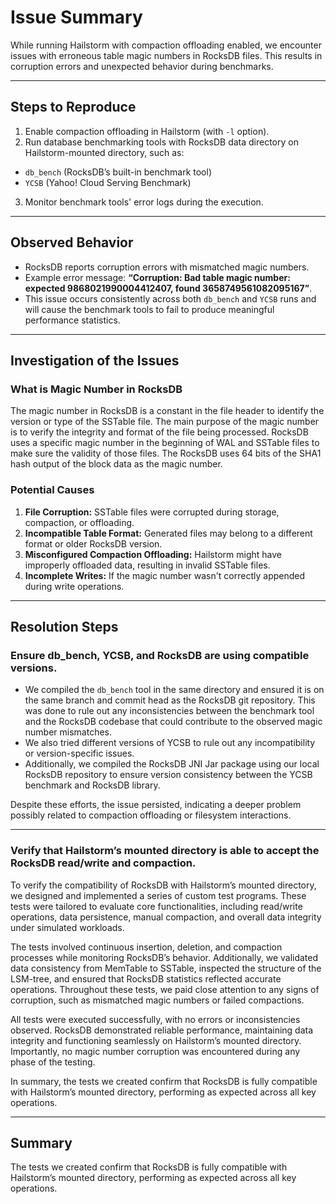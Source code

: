 # Issue Summary

While running Hailstorm with compaction offloading enabled, we encounter issues with erroneous table magic numbers in RocksDB files. This results in corruption errors and unexpected behavior during benchmarks.

---

## Steps to Reproduce

1. Enable compaction offloading in Hailstorm (with `-l` option).
2. Run database benchmarking tools with RocksDB data directory on Hailstorm-mounted directory, such as:
  - `db_bench` (RocksDB’s built-in benchmark tool)
  - `YCSB` (Yahoo! Cloud Serving Benchmark)
3. Monitor benchmark tools' error logs during the execution.

---

## Observed Behavior

- RocksDB reports corruption errors with mismatched magic numbers.
- Example error message:
  **“Corruption: Bad table magic number: expected 9868021990004412407, found 3658749561082095167”**.
- This issue occurs consistently across both `db_bench` and `YCSB` runs and will cause the benchmark tools to fail to produce meaningful performance statistics.

---

## Investigation of the Issues

### What is Magic Number in RocksDB

The magic number in RocksDB is a constant in the file header to identify the version or type of the SSTable file. The main purpose of the magic number is to verify the integrity and format of the file being processed. RocksDB uses a specific magic number in the beginning of WAL and SSTable files to make sure the validity of those files.
The RocksDB uses 64 bits of the SHA1 hash output of the block data as the magic number.

### Potential Causes

1. **File Corruption:** SSTable files were corrupted during storage, compaction, or offloading.
2. **Incompatible Table Format:** Generated files may belong to a different format or older RocksDB version.
3. **Misconfigured Compaction Offloading:** Hailstorm might have improperly offloaded data, resulting in invalid SSTable files.
4. **Incomplete Writes:** If the magic number wasn't correctly appended during write operations.

---

## Resolution Steps

### Ensure db_bench, YCSB, and RocksDB are using compatible versions.

- We compiled the `db_bench` tool in the same directory and ensured it is on the same branch and commit head as the RocksDB git repository. This was done to rule out any inconsistencies between the benchmark tool and the RocksDB codebase that could contribute to the observed magic number mismatches.
- We also tried different versions of YCSB to rule out any incompatibility or version-specific issues.
- Additionally, we compiled the RocksDB JNI Jar package using our local RocksDB repository to ensure version consistency between the YCSB benchmark and RocksDB library.

Despite these efforts, the issue persisted, indicating a deeper problem possibly related to compaction offloading or filesystem interactions.

---

### Verify that Hailstorm’s mounted directory is able to accept the RocksDB read/write and compaction.

To verify the compatibility of RocksDB with Hailstorm’s mounted directory, we designed and implemented a series of custom test programs. These tests were tailored to evaluate core functionalities, including read/write operations, data persistence, manual compaction, and overall data integrity under simulated workloads.

The tests involved continuous insertion, deletion, and compaction processes while monitoring RocksDB’s behavior. Additionally, we validated data consistency from MemTable to SSTable, inspected the structure of the LSM-tree, and ensured that RocksDB statistics reflected accurate operations. Throughout these tests, we paid close attention to any signs of corruption, such as mismatched magic numbers or failed compactions.

All tests were executed successfully, with no errors or inconsistencies observed. RocksDB demonstrated reliable performance, maintaining data integrity and functioning seamlessly on Hailstorm’s mounted directory. Importantly, no magic number corruption was encountered during any phase of the testing.

In summary, the tests we created confirm that RocksDB is fully compatible with Hailstorm’s mounted directory, performing as expected across all key operations.


---

## Summary

The tests we created confirm that RocksDB is fully compatible with Hailstorm’s mounted directory, performing as expected across all key operations.

